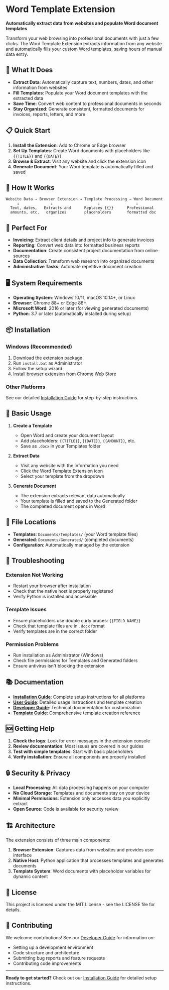 # Word Template Extension

**Automatically extract data from websites and populate Word document templates**

Transform your web browsing into professional documents with just a few clicks. The Word Template Extension extracts information from any website and automatically fills your custom Word templates, saving hours of manual data entry.

## 🚀 What It Does

- **Extract Data**: Automatically capture text, numbers, dates, and other information from websites
- **Fill Templates**: Populate your Word document templates with the extracted data
- **Save Time**: Convert web content to professional documents in seconds
- **Stay Organized**: Generate consistent, formatted documents for invoices, reports, letters, and more

## 📋 Quick Start

1. **Install the Extension**: Add to Chrome or Edge browser
2. **Set Up Templates**: Create Word documents with placeholders like `{{TITLE}}` and `{{DATE}}`
3. **Browse & Extract**: Visit any website and click the extension icon
4. **Generate Document**: Your Word template is automatically filled and saved

## 🔄 How It Works

```
Website Data → Browser Extension → Template Processing → Word Document
     ↓              ↓                    ↓                ↓
  Text, dates,   Extracts and      Replaces {{}}      Professional
  amounts, etc.   organizes        placeholders       formatted doc
```

## 💼 Perfect For

- **Invoicing**: Extract client details and project info to generate invoices
- **Reporting**: Convert web data into formatted business reports  
- **Documentation**: Create consistent project documentation from online sources
- **Data Collection**: Transform web research into organized documents
- **Administrative Tasks**: Automate repetitive document creation

## 🖥️ System Requirements

- **Operating System**: Windows 10/11, macOS 10.14+, or Linux
- **Browser**: Chrome 88+ or Edge 88+
- **Microsoft Word**: 2016 or later (for viewing generated documents)
- **Python**: 3.7 or later (automatically installed during setup)

## 📦 Installation

### Windows (Recommended)
1. Download the extension package
2. Run `install.bat` as Administrator
3. Follow the setup wizard
4. Install browser extension from Chrome Web Store

### Other Platforms
See our detailed [Installation Guide](INSTALLATION.md) for step-by-step instructions.

## 🎯 Basic Usage

1. **Create a Template**
   - Open Word and create your document layout
   - Add placeholders: `{{TITLE}}`, `{{DATE}}`, `{{AMOUNT}}`, etc.
   - Save as `.docx` in your Templates folder

2. **Extract Data**
   - Visit any website with the information you need
   - Click the Word Template Extension icon
   - Select your template from the dropdown

3. **Generate Document**
   - The extension extracts relevant data automatically
   - Your template is filled and saved to the Generated folder
   - The completed document opens in Word

## 📁 File Locations

- **Templates**: `Documents/Templates/` (your Word template files)
- **Generated**: `Documents/Generated/` (completed documents)
- **Configuration**: Automatically managed by the extension

## 🔧 Troubleshooting

### Extension Not Working
- Restart your browser after installation
- Check that the native host is properly registered
- Verify Python is installed and accessible

### Template Issues
- Ensure placeholders use double curly braces: `{{FIELD_NAME}}`
- Check that template files are in `.docx` format
- Verify templates are in the correct folder

### Permission Problems
- Run installation as Administrator (Windows)
- Check file permissions for Templates and Generated folders
- Ensure antivirus isn't blocking the extension

## 📚 Documentation

- **[Installation Guide](INSTALLATION.md)**: Complete setup instructions for all platforms
- **[User Guide](USER-GUIDE.md)**: Detailed usage instructions and template creation
- **[Developer Guide](DEVELOPER.md)**: Technical documentation for customization
- **[Template Guide](templates/template-guide.md)**: Comprehensive template creation reference

## 🆘 Getting Help

1. **Check the logs**: Look for error messages in the extension console
2. **Review documentation**: Most issues are covered in our guides
3. **Test with simple templates**: Start with basic placeholders
4. **Verify installation**: Ensure all components are properly installed

## 🔒 Security & Privacy

- **Local Processing**: All data processing happens on your computer
- **No Cloud Storage**: Templates and documents stay on your device
- **Minimal Permissions**: Extension only accesses data you explicitly extract
- **Open Source**: Code is available for security review

## 🏗️ Architecture

The extension consists of three main components:

1. **Browser Extension**: Captures data from websites and provides user interface
2. **Native Host**: Python application that processes templates and generates documents
3. **Template System**: Word documents with placeholder variables for dynamic content

## 📄 License

This project is licensed under the MIT License - see the LICENSE file for details.

## 🤝 Contributing

We welcome contributions! See our [Developer Guide](DEVELOPER.md) for information on:
- Setting up a development environment
- Code structure and architecture
- Submitting bug reports and feature requests
- Contributing code improvements

---

**Ready to get started?** Check out our [Installation Guide](INSTALLATION.md) for detailed setup instructions.